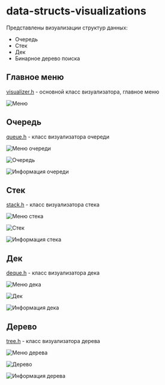 # data-structs-visualizations
Представлены визуализации структур данных:
- Очередь
- Стек
- Дек
- Бинарное дерево поиска

## Главное меню
[visualizer.h](https://github.com/nikitakosatka/data-structs-visualizations/blob/master/dsv/visualizer.h) - основной класс визуализатора, главное меню

![Меню](data/images/screenshots/menu.png)

## Очередь
[queue.h](https://github.com/nikitakosatka/data-structs-visualizations/blob/master/dsv/queue.h) - класс визуализатора очереди

![Меню очереди](data/images/screenshots/queue1.png)

![Очередь](data/images/screenshots/queue2.png)

![Информация очереди](data/images/screenshots/queue3.png)

## Стек
[stack.h](https://github.com/nikitakosatka/data-structs-visualizations/blob/master/dsv/stack.h) - класс визуализатора стека

![Меню стека](data/images/screenshots/stack1.png)

![Стек](data/images/screenshots/stack2.png)

![Информация стека](data/images/screenshots/stack3.png)

## Дек
[deque.h](https://github.com/nikitakosatka/data-structs-visualizations/blob/master/dsv/deque.h) - класс визуализатора дека

![Меню дека](data/images/screenshots/deque1.png)

![Дек](data/images/screenshots/deque2.png)

![Информация дека](data/images/screenshots/deque3.png)

## Дерево
[tree.h](https://github.com/nikitakosatka/data-structs-visualizations/blob/master/dsv/tree.h) - класс визуализатора дерева

![Меню дерева](data/images/screenshots/tree1.png)

![Дерево](data/images/screenshots/tree2.png)

![Информация дерева](data/images/screenshots/tree3.png)
